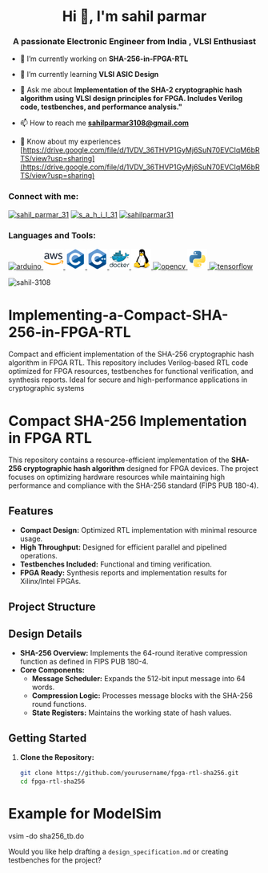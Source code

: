 <h1 align="center">Hi 👋, I'm sahil parmar</h1>
<h3 align="center">A passionate Electronic Engineer from India , VLSI Enthusiast</h3>

- 🔭 I’m currently working on **SHA-256-in-FPGA-RTL**

- 🌱 I’m currently learning **VLSI ASIC Design**

- 💬 Ask me about **Implementation of the SHA-2 cryptographic hash algorithm using VLSI design principles for FPGA. Includes Verilog code, testbenches, and performance analysis."**

- 📫 How to reach me **sahilparmar3108@gmail.com**

- 📄 Know about my experiences [https://drive.google.com/file/d/1VDV_36THVP1GyMj6SuN70EVCIqM6bRTS/view?usp=sharing](https://drive.google.com/file/d/1VDV_36THVP1GyMj6SuN70EVCIqM6bRTS/view?usp=sharing)

<h3 align="left">Connect with me:</h3>
<p align="left">
<a href="https://dev.to/sahil_parmar_31" target="blank"><img align="center" src="https://raw.githubusercontent.com/rahuldkjain/github-profile-readme-generator/master/src/images/icons/Social/devto.svg" alt="sahil_parmar_31" height="30" width="40" /></a>
<a href="https://instagram.com/s_a_h_i_l_31" target="blank"><img align="center" src="https://raw.githubusercontent.com/rahuldkjain/github-profile-readme-generator/master/src/images/icons/Social/instagram.svg" alt="s_a_h_i_l_31" height="30" width="40" /></a>
<a href="https://www.leetcode.com/sahilparmar31" target="blank"><img align="center" src="https://raw.githubusercontent.com/rahuldkjain/github-profile-readme-generator/master/src/images/icons/Social/leet-code.svg" alt="sahilparmar31" height="30" width="40" /></a>
</p>

<h3 align="left">Languages and Tools:</h3>
<p align="left"> <a href="https://www.arduino.cc/" target="_blank" rel="noreferrer"> <img src="https://cdn.worldvectorlogo.com/logos/arduino-1.svg" alt="arduino" width="40" height="40"/> </a> <a href="https://aws.amazon.com" target="_blank" rel="noreferrer"> <img src="https://raw.githubusercontent.com/devicons/devicon/master/icons/amazonwebservices/amazonwebservices-original-wordmark.svg" alt="aws" width="40" height="40"/> </a> <a href="https://www.cprogramming.com/" target="_blank" rel="noreferrer"> <img src="https://raw.githubusercontent.com/devicons/devicon/master/icons/c/c-original.svg" alt="c" width="40" height="40"/> </a> <a href="https://www.w3schools.com/cpp/" target="_blank" rel="noreferrer"> <img src="https://raw.githubusercontent.com/devicons/devicon/master/icons/cplusplus/cplusplus-original.svg" alt="cplusplus" width="40" height="40"/> </a> <a href="https://www.docker.com/" target="_blank" rel="noreferrer"> <img src="https://raw.githubusercontent.com/devicons/devicon/master/icons/docker/docker-original-wordmark.svg" alt="docker" width="40" height="40"/> </a> <a href="https://www.linux.org/" target="_blank" rel="noreferrer"> <img src="https://raw.githubusercontent.com/devicons/devicon/master/icons/linux/linux-original.svg" alt="linux" width="40" height="40"/> </a> <a href="https://opencv.org/" target="_blank" rel="noreferrer"> <img src="https://www.vectorlogo.zone/logos/opencv/opencv-icon.svg" alt="opencv" width="40" height="40"/> </a> <a href="https://www.python.org" target="_blank" rel="noreferrer"> <img src="https://raw.githubusercontent.com/devicons/devicon/master/icons/python/python-original.svg" alt="python" width="40" height="40"/> </a> <a href="https://www.tensorflow.org" target="_blank" rel="noreferrer"> <img src="https://www.vectorlogo.zone/logos/tensorflow/tensorflow-icon.svg" alt="tensorflow" width="40" height="40"/> </a> </p>

<p><img align="center" src="https://github-readme-stats.vercel.app/api/top-langs?username=sahil-3108&show_icons=true&locale=en&layout=compact" alt="sahil-3108" /></p>


# Implementing-a-Compact-SHA-256-in-FPGA-RTL
Compact and efficient implementation of the SHA-256 cryptographic hash algorithm in FPGA RTL. This repository includes Verilog-based RTL code optimized for FPGA resources, testbenches for functional verification, and synthesis reports. Ideal for secure and high-performance applications in cryptographic systems
# Compact SHA-256 Implementation in FPGA RTL

This repository contains a resource-efficient implementation of the **SHA-256 cryptographic hash algorithm** designed for FPGA devices. The project focuses on optimizing hardware resources while maintaining high performance and compliance with the SHA-256 standard (FIPS PUB 180-4).

## Features
- **Compact Design:** Optimized RTL implementation with minimal resource usage.
- **High Throughput:** Designed for efficient parallel and pipelined operations.
- **Testbenches Included:** Functional and timing verification.
- **FPGA Ready:** Synthesis reports and implementation results for Xilinx/Intel FPGAs.

## Project Structure

## Design Details
- **SHA-256 Overview:** Implements the 64-round iterative compression function as defined in FIPS PUB 180-4.
- **Core Components:**
  - **Message Scheduler:** Expands the 512-bit input message into 64 words.
  - **Compression Logic:** Processes message blocks with the SHA-256 round functions.
  - **State Registers:** Maintains the working state of hash values.

## Getting Started
1. **Clone the Repository:**
   ```bash
   git clone https://github.com/yourusername/fpga-rtl-sha256.git
   cd fpga-rtl-sha256
# Example for ModelSim
vsim -do sha256_tb.do

Would you like help drafting a `design_specification.md` or creating testbenches for the project?
